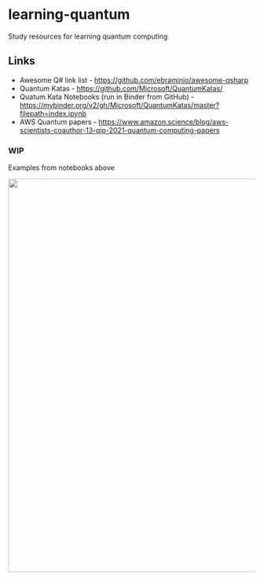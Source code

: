 # learning-quantum
Study resources for learning quantum computing

## Links
- Awesome Q# link list - https://github.com/ebraminio/awesome-qsharp
- Quantum Katas - https://github.com/Microsoft/QuantumKatas/
- Quatum Kata Notebooks (run in Binder from GitHub) - https://mybinder.org/v2/gh/Microsoft/QuantumKatas/master?filepath=index.ipynb
- AWS Quantum papers - https://www.amazon.science/blog/aws-scientists-coauthor-13-qip-2021-quantum-computing-papers

### WIP

Examples from notebooks above

<img src="https://github.com/lynnlangit/learning-quantum/blob/main/images/global-phase.png" width=800>
